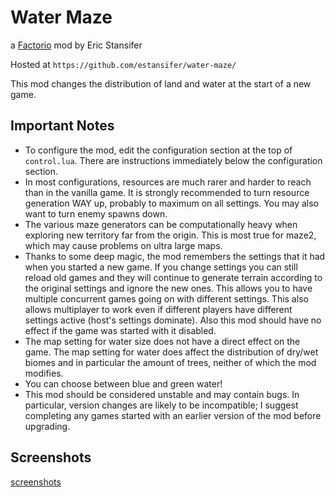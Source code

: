# Water Maze

a [Factorio](http://factorio.com) mod by Eric Stansifer

Hosted at `https://github.com/estansifer/water-maze/`

This mod changes the distribution of land and water at the start of a new game.

## Important Notes

 * To configure the mod, edit the configuration section at the top of `control.lua`. There
 are instructions immediately below the configuration section.
 * In most configurations, resources are much rarer and harder to reach than in the
 vanilla game. It is strongly recommended to turn resource generation WAY up, probably to
 maximum on all settings. You may also want to turn enemy spawns down.
 * The various maze generators can be computationally heavy when exploring new territory
 far from the origin. This is most true for maze2, which may cause problems on ultra large
 maps.
 * Thanks to some deep magic, the mod remembers the settings that it had when you started a
 new game. If you change settings you can still reload old games and they will continue to
 generate terrain according to the original settings and ignore the new ones. This allows you
 to have multiple concurrent games going on with different settings. This also allows multiplayer
 to work even if different players have different settings active (host's settings dominate).
 Also this mod should have no effect if the game was started with it disabled.
 * The map setting for water size does not have a direct effect on the game. The map setting
 for water does affect the distribution of dry/wet biomes and in particular the amount of
 trees, neither of which the mod modifies.
 * You can choose between blue and green water!
 * This mod should be considered unstable and may contain bugs. In particular, version changes
 are likely to be incompatible; I suggest completing any games started with an earlier version
 of the mod before upgrading.

## Screenshots

[screenshots](https://imgur.com/a/wptLh)
